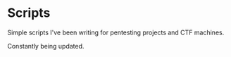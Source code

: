 # Scripts
Simple scripts I've been writing for pentesting projects and CTF machines.

Constantly being updated.
